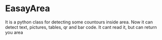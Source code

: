 # EasayArea
It is a python class for detecting some countours inside area.
Now it can detect text, pictures, tables, qr and bar code.
It cant read it, but can return you area

